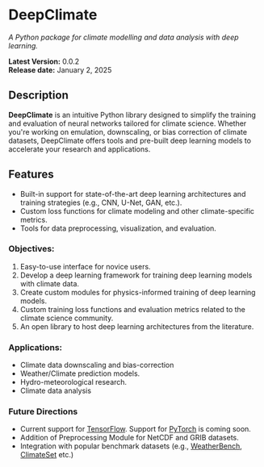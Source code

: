 # **DeepClimate**

*A Python package for climate modelling and data analysis with deep learning.*

**Latest Version:** 0.0.2  
**Release date:** January 2, 2025


## **Description** 

**DeepClimate** is an intuitive Python library designed to simplify the training and evaluation of neural networks tailored for climate science. Whether you're working on emulation, downscaling, or bias correction of climate datasets, DeepClimate offers tools and pre-built deep learning models to accelerate your research and applications.

## **Features**  
- Built-in support for state-of-the-art deep learning architectures and training strategies (e.g., CNN, U-Net, GAN, etc.).  
- Custom loss functions for climate modeling and other climate-specific metrics.  
- Tools for data preprocessing, visualization, and evaluation.    

### **Objectives:**
1. Easy-to-use interface for novice users.
2. Develop a deep learning framework for training deep learning models with climate data.
3. Create custom modules for physics-informed training of deep learning models.
4. Custom training loss functions and evaluation metrics related to the climate science community.
5. An open library to host deep learning architectures from the literature.

### **Applications:**
- Climate data downscaling and bias-correction
- Weather/Climate prediction models.
- Hydro-meteorological research.
- Climate data analysis

### **Future Directions**
- Current support for [TensorFlow](https://www.tensorflow.org/). Support for [PyTorch](https://pytorch.org/) is coming soon.
- Addition of Preprocessing Module for NetCDF and GRIB datasets.
- Integration with popular benchmark datasets (e.g., [WeatherBench](https://github.com/pangeo-data/WeatherBench), [ClimateSet](https://climateset.github.io/) etc.)

